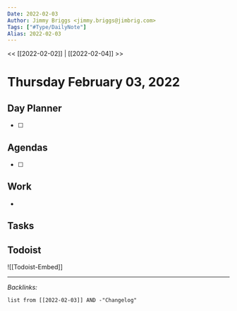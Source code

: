 ```yaml
---
Date: 2022-02-03
Author: Jimmy Briggs <jimmy.briggs@jimbrig.com>
Tags: ["#Type/DailyNote"]
Alias: 2022-02-03
---
```


<< [[2022-02-02]] | [[2022-02-04]] >>

# Thursday February 03, 2022

## Day Planner

- [ ] 

## Agendas

- [ ] 

## Work

- 

## Tasks

## Todoist

![[Todoist-Embed]]

***

*Backlinks:*

```dataview
list from [[2022-02-03]] AND -"Changelog"
```